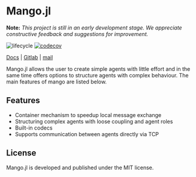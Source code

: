 # Mango.jl

**Note:** _This project is still in an early development stage. 
We appreciate constructive feedback and suggestions for improvement._
<!-- Tidyverse lifecycle badges, see https://www.tidyverse.org/lifecycle/ Uncomment or delete as needed. -->
![lifecycle](https://img.shields.io/badge/lifecycle-experimental-orange.svg)
[![codecov](https://codecov.io/gh/OFFIS-DAI/Mango.jl/graph/badge.svg?token=JRZB5T2T2M)](https://codecov.io/gh/OFFIS-DAI/Mango.jl)
<!--
![lifecycle](https://img.shields.io/badge/lifecycle-maturing-blue.svg)
![lifecycle](https://img.shields.io/badge/lifecycle-stable-green.svg)
![lifecycle](https://img.shields.io/badge/lifecycle-retired-orange.svg)
![lifecycle](https://img.shields.io/badge/lifecycle-archived-red.svg)
![lifecycle](https://img.shields.io/badge/lifecycle-dormant-blue.svg) 
-->  




[Docs](https://mango-agents.gitlab.io/Mango.jl/)
| [Gitlab](https://gitlab.com/mango-agents/Mango.jl) | [mail](mailto:mango@offis.de)

Mango.jl allows the user to create simple agents with little effort and in the same time offers options to structure agents with complex behaviour. The main features of mango are listed below.

## Features
* Container mechanism to speedup local message exchange
* Structuring complex agents with loose coupling and agent roles
* Built-in codecs
* Supports communication between agents directly via TCP

## License
Mango.jl is developed and published under the MIT license.
<!-- travis-ci.com badge, uncomment or delete as needed, depending on whether you are using that service. -->
<!-- [![Build Status](https://travis-ci.com/mango/mango.jl.svg?branch=master)](https://travis-ci.com/mango/mango.jl) -->
<!-- Coverage badge on codecov.io, which is used by default. -->
<!-- Documentation -- uncomment or delete as needed -->
<!--
[![Documentation](https://img.shields.io/badge/docs-stable-blue.svg)](https://mango.github.io/mango.jl/stable)
[![Documentation](https://img.shields.io/badge/docs-master-blue.svg)](https://mango.github.io/mango.jl/dev)
-->
<!-- Aqua badge, see test/runtests.jl -->
<!-- [![Aqua QA](https://raw.githubusercontent.com/JuliaTesting/Aqua.jl/master/badge.svg)](https://github.com/JuliaTesting/Aqua.jl) -->
